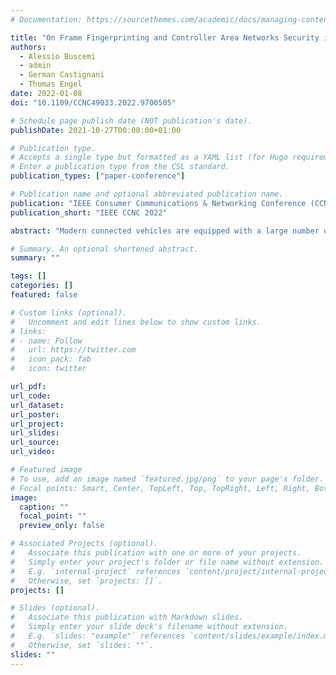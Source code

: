 ```yaml
---
# Documentation: https://sourcethemes.com/academic/docs/managing-content/

title: "On Frame Fingerprinting and Controller Area Networks Security in Connected Vehicles"
authors: 
  - Alessio Buscemi
  - admin
  - German Castignani
  - Thomas Engel
date: 2022-01-08
doi: "10.1109/CCNC49033.2022.9700505"

# Schedule page publish date (NOT publication's date).
publishDate: 2021-10-27T00:00:00+01:00

# Publication type.
# Accepts a single type but formatted as a YAML list (for Hugo requirements).
# Enter a publication type from the CSL standard.
publication_types: ["paper-conference"]

# Publication name and optional abbreviated publication name.
publication: "IEEE Consumer Communications & Networking Conference (CCNC 2022)"
publication_short: "IEEE CCNC 2022"

abstract: "Modern connected vehicles are equipped with a large number of sensors, which enable a wide range of services that can improve overall traffic safety and efficiency. However, remote access to connected vehicles also introduces new security issues affecting both inter and intra-vehicle communications. In fact, existing intra-vehicle communication systems, such as Controller Area Network (CAN), lack security features, such as encryption and secure authentication for Electronic Control Units (ECUs). Instead, Original Equipment Manufacturers (OEMs) seek security through obscurity by keeping secret the proprietary format with which they encode the information. Recently, it has been shown that the reuse of CAN frame IDs can be exploited to perform CAN bus reverse engineering without physical access to the vehicle, thus raising further security concerns in a connected environment. This work investigates whether anonymizing the frames of each newly released vehicle is sufficient to prevent CAN bus reverse engineering based on frame ID matching. The results show that, by adopting Machine Learning techniques, anonymized CAN frames can still be fingerprinted and identified in an unknown vehicle with an accuracy of up to 80 %."

# Summary. An optional shortened abstract.
summary: ""

tags: []
categories: []
featured: false

# Custom links (optional).
#   Uncomment and edit lines below to show custom links.
# links:
# - name: Follow
#   url: https://twitter.com
#   icon_pack: fab
#   icon: twitter

url_pdf:
url_code:
url_dataset:
url_poster:
url_project:
url_slides:
url_source:
url_video:

# Featured image
# To use, add an image named `featured.jpg/png` to your page's folder. 
# Focal points: Smart, Center, TopLeft, Top, TopRight, Left, Right, BottomLeft, Bottom, BottomRight.
image:
  caption: ""
  focal_point: ""
  preview_only: false

# Associated Projects (optional).
#   Associate this publication with one or more of your projects.
#   Simply enter your project's folder or file name without extension.
#   E.g. `internal-project` references `content/project/internal-project/index.md`.
#   Otherwise, set `projects: []`.
projects: []

# Slides (optional).
#   Associate this publication with Markdown slides.
#   Simply enter your slide deck's filename without extension.
#   E.g. `slides: "example"` references `content/slides/example/index.md`.
#   Otherwise, set `slides: ""`.
slides: ""
---
```

